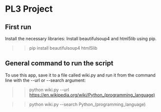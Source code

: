 # PL3 Project

## First run
Install the necessary libraries: Install beautifulsoup4 and html5lib using pip.

>> pip install beautifulsoup4 html5lib

## General command to run the script

To use this app, save it to a file called wiki.py and run it from the command line with the --url or --search argument:

>> python wiki.py --url https://en.wikipedia.org/wiki/Python_(programming_language)

>> python wiki.py --search Python_(programming_language)